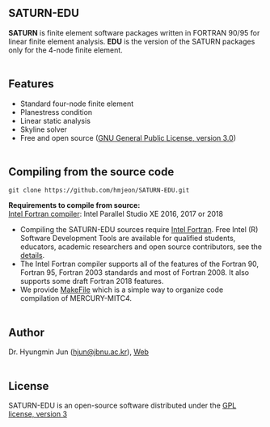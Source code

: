 ## SATURN-EDU</br>

**SATURN** is finite element software packages written in FORTRAN 90/95 for linear finite element analysis. **EDU** is the version of the SATURN packages only for the 4-node finite element.</br></br>

## Features</br>
* Standard four-node finite element</br>
* Planestress condition</br>
* Linear static analysis</br>
* Skyline solver</br>
* Free and open source ([GNU General Public License, version 3.0](https://www.gnu.org/licenses/gpl-3.0.en.html/))</br></br>

## Compiling from the source code</br>
```git clone https://github.com/hmjeon/SATURN-EDU.git```</br>

**Requirements to compile from source:**</br>
[Intel Fortran compiler](https://software.intel.com/en-us/fortran-compilers): Intel Parallel Studio XE 2016, 2017 or 2018</br>

- Compiling the SATURN-EDU sources require [Intel Fortran](https://software.intel.com/en-us/fortran-compilers). Free Intel (R) Software Development Tools are available for qualified students, educators, academic researchers and open source contributors, see the [details](https://software.intel.com/en-us/qualify-for-free-software/).</br>
- The Intel Fortran compiler supports all of the features of the Fortran 90, Fortran 95, Fortran 2003 standards and most of Fortran 2008. It also supports some draft Fortran 2018 features.
- We provide [MakeFile](./build/Makefile) which is a simple way to organize code compilation of MERCURY-MITC4.</br></br>

## Author</br>
Dr. Hyungmin Jun ([hjun@jbnu.ac.kr](mailto:hjun@jbnu.ac.kr)), [Web](https://msdl.jbnu.ac.kr)</br></br>

## License</br>
SATURN-EDU is an open-source software distributed under the [GPL license, version 3](https://www.gnu.org/licenses/gpl-3.0.en.html/)</br>
